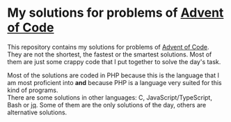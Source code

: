 # My solutions for problems of [Advent of Code][adventofcode.com]

This repository contains my solutions for problems of [Advent of Code][adventofcode.com].<br>
They are not the shortest, the fastest or the smartest solutions.
Most of them are just some crappy code that I put together to solve the day's task.

   [adventofcode.com]: https://adventofcode.com

Most of the solutions are coded in PHP because this is the language that I am most proficient into
**and** because PHP is a language very suited for this kind of programs.<br>
There are some solutions in other languages: C, JavaScript/TypeScript, Bash or [jq][jq]. Some of them are the only solutions of the day, others are alternative solutions.

   [jq]: https://jqlang.github.io/jq/
